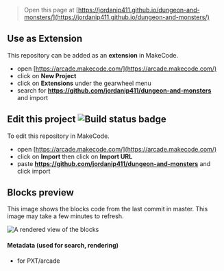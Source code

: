  


> Open this page at [https://jordanip411.github.io/dungeon-and-monsters/](https://jordanip411.github.io/dungeon-and-monsters/)

## Use as Extension

This repository can be added as an **extension** in MakeCode.

* open [https://arcade.makecode.com/](https://arcade.makecode.com/)
* click on **New Project**
* click on **Extensions** under the gearwheel menu
* search for **https://github.com/jordanip411/dungeon-and-monsters** and import

## Edit this project ![Build status badge](https://github.com/jordanip411/dungeon-and-monsters/workflows/MakeCode/badge.svg)

To edit this repository in MakeCode.

* open [https://arcade.makecode.com/](https://arcade.makecode.com/)
* click on **Import** then click on **Import URL**
* paste **https://github.com/jordanip411/dungeon-and-monsters** and click import

## Blocks preview

This image shows the blocks code from the last commit in master.
This image may take a few minutes to refresh.

![A rendered view of the blocks](https://github.com/jordanip411/dungeon-and-monsters/raw/master/.github/makecode/blocks.png)

#### Metadata (used for search, rendering)

* for PXT/arcade
<script src="https://makecode.com/gh-pages-embed.js"></script><script>makeCodeRender("{{ site.makecode.home_url }}", "{{ site.github.owner_name }}/{{ site.github.repository_name }}");</script>
